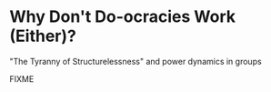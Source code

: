 # Why Don't Do-ocracies Work (Either)?

<p class="subtitle">"The Tyranny of Structurelessness" and power dynamics in groups</p>

FIXME
